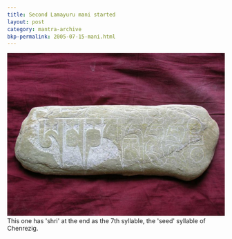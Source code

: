 ```yaml
---
title: Second Lamayuru mani started
layout: post
category: mantra-archive
bkp-permalink: 2005-07-15-mani.html
---
```



![mani 2](/assets/images/mani/mani2Started.jpg)  
This one has 'shri' at the end as the 7th syllable, the 'seed' syllable of Chenrezig.
